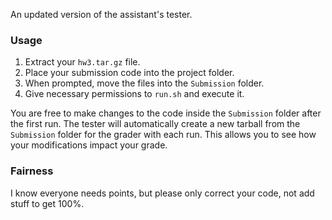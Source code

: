 An updated version of the assistant's tester.

### Usage

1.	Extract your `hw3.tar.gz` file.
2.	Place your submission code into the project folder.
3.	When prompted, move the files into the `Submission` folder.
4.	Give necessary permissions to `run.sh` and execute it.

You are free to make changes to the code inside the `Submission` folder after the first run. The tester will automatically create a new tarball from the `Submission` folder for the grader with each run. This allows you to see how your modifications impact your grade.

### Fairness

I know everyone needs points, but please only correct your code, not add stuff to get 100%. 
